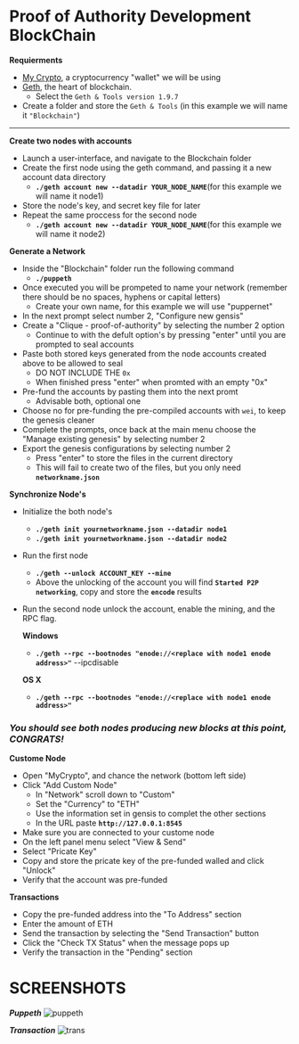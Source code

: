 # Proof of Authority Development BlockChain

**Requierments**
* [My Crypto](https://download.mycrypto.com), a cryptocurrency "wallet" we will be using
* [Geth](https://geth.ethereum.org/downloads/), the heart of blockchain. 
    * Select the ``Geth & Tools version 1.9.7``
* Create a folder and store the ``Geth & Tools`` (in this example we will name it ``"Blockchain"``)
---

**Create two nodes with accounts**

* Launch a user-interface, and navigate to the Blockchain folder
* Create the first node using the geth command, and passing it a new account data directory
    * **``./geth account new --datadir YOUR_NODE_NAME``**(for this example we will name it node1)
* Store the node's key, and secret key file for later
* Repeat the same proccess for the second node
    * **``./geth account new --datadir YOUR_NODE_NAME``**(for this example we will name it node2)
    
**Generate a Network**
* Inside the "Blockchain" folder run the following command
    * **``./puppeth``**
* Once executed you will be prompeted to name your network (remember there should be no spaces, hyphens or capital letters)
    * Create your own name, for this example we will use "puppernet"
* In the next prompt select number 2, "Configure new gensis"
* Create a "Clique - proof-of-authority" by selecting the number 2 option
    * Continue to with the defult option's by pressing "enter" until you are prompted to seal accounts
* Paste both stored keys generated from the node accounts created above to be allowed to seal
    * DO NOT INCLUDE THE ``0x``
    * When finished press "enter" when promted with an empty "0x"
* Pre-fund the accounts by pasting them into the next promt
    * Advisable both, optional one
* Choose no for pre-funding the pre-compiled accounts with ``wei``, to keep the genesis cleaner
* Complete the prompts, once back at the main menu choose the "Manage existing genesis" by selecting number 2
* Export the genesis configurations by selecting number 2
    * Press "enter" to store the files in the current directory
    * This will fail to create two of the files, but you only need **``networkname.json``**
    
**Synchronize Node's**
* Initialize the both node's
    * **``./geth init yournetworkname.json --datadir node1``**
    * **``./geth init yournetworkname.json --datadir node2``**
* Run the first node
    * **``./geth --unlock ACCOUNT_KEY --mine``**
    * Above the unlocking of the account you will find **``Started P2P networking``**, copy and store the **``encode``** results 
* Run the second node unlock the account, enable the mining, and the RPC flag.<br>
   
   **Windows**
    * **``./geth --rpc --bootnodes "enode://<replace with node1 enode address>"``** --ipcdisable<br>
   
  **OS X**
    * **``./geth --rpc --bootnodes "enode://<replace with node1 enode address>"``**
    
### ***You should see both nodes producing new blocks at this point, CONGRATS!***   

**Custome Node**
* Open "MyCrypto", and chance the network (bottom left side)
* Click "Add Custom Node"
    * In "Network" scroll down to "Custom"
    * Set the "Currency" to "ETH"
    * Use the information set in gensis to complet the other sections
    * In the URL paste **``http://127.0.0.1:8545``**
* Make sure you are connected to your custome node
* On the left panel menu select "View & Send"
* Select "Pricate Key"
* Copy and store the pricate key of the pre-funded walled and click "Unlock"
* Verify that the account was pre-funded

**Transactions**
* Copy the pre-funded address into the "To Address" section
* Enter the amount of ETH
* Send the transaction by selecting the "Send Transaction" button 
* Click the "Check TX Status" when the message pops up
* Verify the transaction in the "Pending" section 

# SCREENSHOTS

***Puppeth***
![puppeth](Screenshots/puppeth.png)

***Transaction***
![trans](Screenshots/transaction.png)